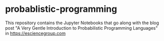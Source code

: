 # probablistic-programming
This repository contains the Jupyter Notebooks that go along with the blog post "A Very Gentle Introduction to Probabilistic Programming Languages" in https://esciencegroup.com
